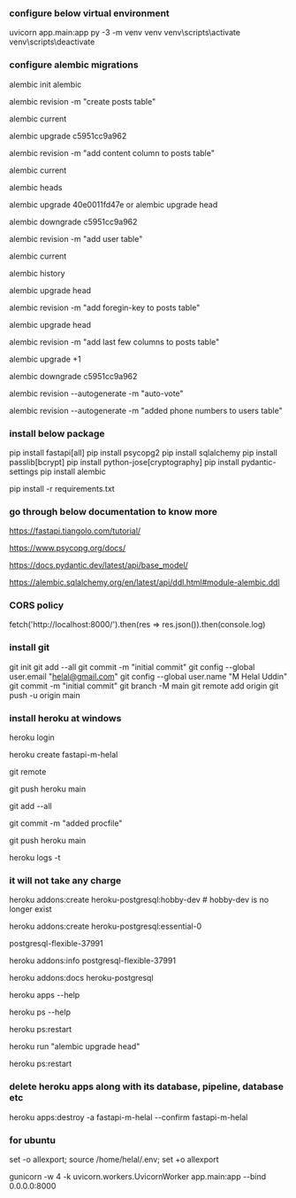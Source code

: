 ### configure below virtual environment

uvicorn app.main:app
py -3 -m venv venv
venv\scripts\activate
venv\scripts\deactivate

### configure alembic migrations

alembic init alembic

alembic revision -m "create posts table"

alembic current

alembic upgrade c5951cc9a962

alembic revision -m "add content column to posts table"

alembic current

alembic heads

alembic upgrade 40e0011fd47e or alembic upgrade head

alembic downgrade c5951cc9a962

alembic revision -m "add user table" 

alembic current

alembic history

alembic upgrade head

alembic revision -m "add foregin-key to posts table"

alembic upgrade head

alembic revision -m "add last few columns to posts table"

alembic upgrade +1

alembic downgrade c5951cc9a962

alembic revision --autogenerate -m "auto-vote"

alembic revision --autogenerate -m "added phone numbers to users table"




### install below package

pip install fastapi[all]
pip install psycopg2
pip install sqlalchemy
pip install passlib[bcrypt]
pip install python-jose[cryptography]
pip install pydantic-settings
pip install alembic

pip install -r requirements.txt


### go through below documentation to know more

https://fastapi.tiangolo.com/tutorial/

https://www.psycopg.org/docs/

https://docs.pydantic.dev/latest/api/base_model/

https://alembic.sqlalchemy.org/en/latest/api/ddl.html#module-alembic.ddl

### CORS policy

fetch('http://localhost:8000/').then(res => res.json()).then(console.log)


### install git

git init
git add --all
git commit -m "initial commit"
git config --global user.email "helal@gmail.com"
git config --global user.name "M Helal Uddin"
git commit -m "initial commit"
git branch -M main
git remote add origin <url>
git push -u origin main


### install heroku at windows

heroku login

heroku create fastapi-m-helal

git remote

git push heroku main

git add --all

git commit -m "added procfile"

git push heroku main

heroku logs -t


### it will not take any charge
heroku addons:create heroku-postgresql:hobby-dev # hobby-dev is no longer exist

heroku addons:create heroku-postgresql:essential-0

postgresql-flexible-37991

heroku addons:info postgresql-flexible-37991

heroku addons:docs heroku-postgresql

heroku apps --help

heroku ps --help

heroku ps:restart


heroku run "alembic upgrade head"

heroku ps:restart

### delete heroku apps along with its database, pipeline, database etc
heroku apps:destroy -a fastapi-m-helal --confirm fastapi-m-helal

### for ubuntu 
set -o allexport; source /home/helal/.env; set +o allexport

gunicorn -w 4 -k uvicorn.workers.UvicornWorker app.main:app --bind 0.0.0.0:8000




